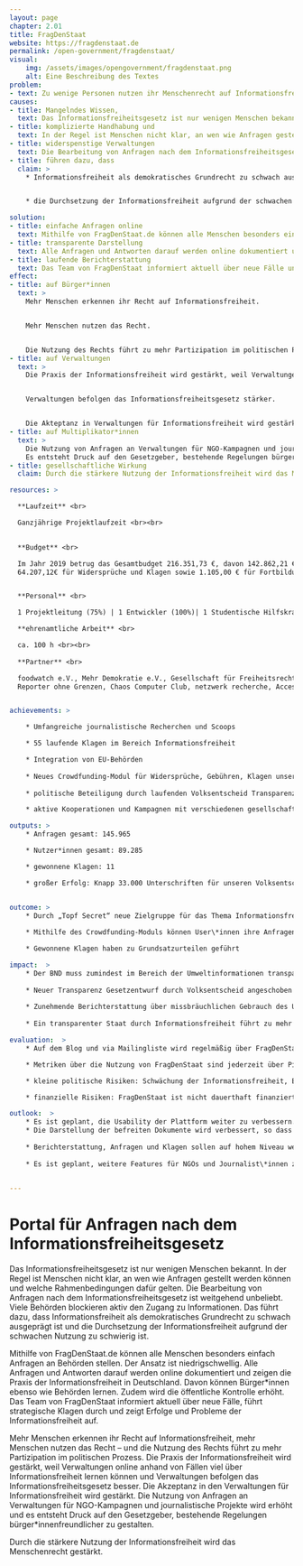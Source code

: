 ```yaml
---
layout: page
chapter: 2.01
title: FragDenStaat
website: https://fragdenstaat.de
permalink: /open-government/fragdenstaat/
visual:
    img: /assets/images/opengovernment/fragdenstaat.png
    alt: Eine Beschreibung des Textes
problem:
- text: Zu wenige Personen nutzen ihr Menschenrecht auf Informationsfreiheit. Wenn Menschenrechte nicht genutzt werden, können sie schneller wieder abgeschafft werden.
causes:
- title: Mangelndes Wissen,
  text: Das Informationsfreiheitsgesetz ist nur wenigen Menschen bekannt.
- title: komplizierte Handhabung und
  text: In der Regel ist Menschen nicht klar, an wen wie Anfragen gestellt werden können und welche Rahmenbedingungen dafür gelten.
- title: widerspenstige Verwaltungen
  text: Die Bearbeitung von Anfragen nach dem Informationsfreiheitsgesetz ist weitgehend unbeliebt. Viele Behörden blockieren aktiv den Zugang zu Informationen.
- title: führen dazu, dass
  claim: >
    * Informationsfreiheit als demokratisches Grundrecht zu schwach ausgeprägt ist.


    * die Durchsetzung der Informationsfreiheit aufgrund der schwachen Nutzung zu schwierig ist

solution:
- title: einfache Anfragen online
  text: Mithilfe von FragDenStaat.de können alle Menschen besonders einfach Anfragen an Behörden stellen. Der Ansatz ist niedrigschwellig, zusätzliche Tools gibt es für Journalist*innen und NGOs.
- title: transparente Darstellung
  text: Alle Anfragen und Antworten darauf werden online dokumentiert und zeigen die Praxis der Informationsfreiheit in Deutschland. Davon können Bürger*innen und Behörden lernen. Die öffentliche Kontrolle wird verstärkt.
- title: laufende Berichterstattung
  text: Das Team von FragDenStaat informiert aktuell über neue Fälle und Klagen und zeigt Erfolge und Probleme der Informationsfreiheit auf.
effect:
- title: auf Bürger*innen
  text: >
    Mehr Menschen erkennen ihr Recht auf Informationsfreiheit.


    Mehr Menschen nutzen das Recht.


    Die Nutzung des Rechts führt zu mehr Partizipation im politischen Prozess.
- title: auf Verwaltungen
  text: >
    Die Praxis der Informationsfreiheit wird gestärkt, weil Verwaltungen online anhand von Fällen viel über Informationsfreiheit lernen können.


    Verwaltungen befolgen das Informationsfreiheitsgesetz stärker.


    Die Akteptanz in Verwaltungen für Informationsfreiheit wird gestärkt.
- title: auf Multiplikator*innen
  text: >
    Die Nutzung von Anfragen an Verwaltungen für NGO-Kampagnen und journalistische Projekte wird erhöht.
    Es entsteht Druck auf den Gesetzgeber, bestehende Regelungen bürger*innenfreundlicher zu gestalten.
- title: gesellschaftliche Wirkung
  claim: Durch die stärkere Nutzung der Informationsfreiheit wird das Menschenrecht gestärkt.

resources: >

  **Laufzeit** <br>

  Ganzjährige Projektlaufzeit <br><br>
  

  **Budget** <br>

  Im Jahr 2019 betrug das Gesamtbudget 216.351,73 €, davon 142.862,21 € Personalmittel, 8.177,40 € Sachkosten, 
  64.207,12€ für Widersprüche und Klagen sowie 1.105,00 € für Fortbildungen. Das Projekt war zu 100% finanziert. <br><br>


  **Personal** <br>

  1 Projektleitung (75%) | 1 Entwickler (100%)| 1 Studentische Hilfskraft (50%)| 1 Projektmanagerin (90%)<br><br>

  **ehrenamtliche Arbeit** <br>

  ca. 100 h <br><br> 
  
  **Partner** <br>

  foodwatch e.V., Mehr Demokratie e.V., Gesellschaft für Freiheitsrechte, Deutsche Gesellschaft für Informationsfreiheit, 
  Reporter ohne Grenzen, Chaos Computer Club, netzwerk recherche, Access Info, abgeordneten-watch.de<br><br>


achievements: > 

    * Umfangreiche journalistische Recherchen und Scoops

    * 55 laufende Klagen im Bereich Informationsfreiheit

    * Integration von EU-Behörden
    
    * Neues Crowdfunding-Modul für Widersprüche, Gebühren, Klagen unserer User\*innen
    
    * politische Beteiligung durch laufenden Volksentscheid Transparenz

    * aktive Kooperationen und Kampagnen mit verschiedenen gesellschaftlichen Gruppen

outputs: >
    * Anfragen gesamt: 145.965

    * Nutzer*innen gesamt: 89.285

    * gewonnene Klagen: 11

    * großer Erfolg: Knapp 33.000 Unterschriften für unseren Volksentscheid, rd. 40.000 Anfragen im Rahmen der „Topf Secret“-Kampagne, 45.000 Mitstreiter\*innen im Urheberrechtsstreit um das Glyphosat Gutachten des Bundesinstituts für Risikoforschung, erfolgreiche Klage gegen BND.


outcome: >
    * Durch „Topf Secret“ neue Zielgruppe für das Thema Informationsfreiheit sensibilisiert
    
    * Mithilfe des Crowdfunding-Moduls können User\*innen ihre Anfragen weiter verfolgen und müssen nicht mehr aufgrund von Kosten aufgeben

    * Gewonnene Klagen haben zu Grundsatzurteilen geführt

impact:  >
    * Der BND muss zumindest im Bereich der Umweltinformationen transparenter werden
    
    * Neuer Transparenz Gesetzentwurf durch Volksentscheid angeschoben
    
    * Zunehmende Berichterstattung über missbräuchlichen Gebrauch des Urheberrechts zur Verheimlichung
    
    * Ein transparenter Staat durch Informationsfreiheit führt zu mehr Partizipation und erhöht die Qualität politischer Prozesse.

evaluation:  >
    * Auf dem Blog und via Mailingliste wird regelmäßig über FragDenStaat berichtet.

    * Metriken über die Nutzung von FragDenStaat sind jederzeit über Piwik einsehbar.

    * kleine politische Risiken: Schwächung der Informationsfreiheit, Erschweren der Anfragen über Internet-Plattformen

    * finanzielle Risiken: FragDenStaat ist nicht dauerthaft finanziert. 

outlook:  >
    * Es ist geplant, die Usability der Plattform weiter zu verbessern. Außerdem sollen die Klagemöglichkeiten ausgebaut und Widersprüche automatisiert werden. 
    * Die Darstellung der befreiten Dokumente wird verbessert, so dass sie gut zugänglich sind und sinnvoll miteinander verknüpft werden können. 
    
    * Berichterstattung, Anfragen und Klagen sollen auf hohem Niveau weitergeführt werden.
    
    * Es ist geplant, weitere Features für NGOs und Journalist\*innen zu entwickeln und die Usability der Plattform zu verbessern. Außerdem sollen die Klagemöglichkeiten ausgebaut werden.

    
---
```



# Portal für Anfragen nach dem Informationsfreiheitsgesetz

Das Informationsfreiheitsgesetz ist nur wenigen Menschen bekannt. In der Regel ist Menschen nicht klar, an wen wie Anfragen gestellt werden können und welche Rahmenbedingungen dafür gelten. Die Bearbeitung von Anfragen nach dem Informationsfreiheitsgesetz ist weitgehend unbeliebt. Viele Behörden blockieren aktiv den Zugang zu Informationen. Das führt dazu, dass Informationsfreiheit als demokratisches Grundrecht zu schwach ausgeprägt ist und die Durchsetzung der Informationsfreiheit aufgrund der schwachen Nutzung zu schwierig ist.

Mithilfe von FragDenStaat.de können alle Menschen besonders einfach Anfragen an Behörden stellen. Der Ansatz ist niedrigschwellig. Alle Anfragen und Antworten darauf werden online dokumentiert und zeigen die Praxis der Informationsfreiheit in Deutschland. Davon können Bürger*innen ebenso wie Behörden lernen. Zudem wird die öffentliche Kontrolle erhöht. Das Team von FragDenStaat informiert aktuell über neue Fälle, führt strategische Klagen durch und zeigt Erfolge und Probleme der Informationsfreiheit auf.

Mehr Menschen erkennen ihr Recht auf Informationsfreiheit, mehr Menschen nutzen das Recht – und die Nutzung des Rechts führt zu mehr Partizipation im politischen Prozess. Die Praxis der Informationsfreiheit wird gestärkt, weil Verwaltungen online anhand von Fällen viel über Informationsfreiheit lernen können und Verwaltungen befolgen das Informationsfreiheitsgesetz besser. Die Akzeptanz in den Verwaltungen für Informationsfreiheit wird gestärkt. Die Nutzung von Anfragen an Verwaltungen für NGO-Kampagnen und journalistische Projekte wird erhöht und es entsteht Druck auf den Gesetzgeber, bestehende Regelungen bürger*innenfreundlicher zu gestalten.

Durch die stärkere Nutzung der Informationsfreiheit wird das Menschenrecht gestärkt.
